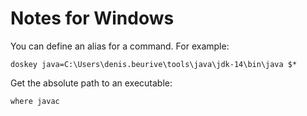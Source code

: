 # Notes for Windows

You can define an alias for a command. For example:

    doskey java=C:\Users\denis.beurive\tools\java\jdk-14\bin\java $*

Get the absolute path to an executable:

    where javac

